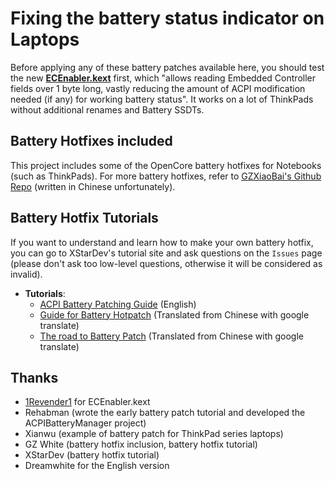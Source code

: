 # Fixing the battery status indicator on Laptops
Before applying any of these battery patches available here, you should test the new [**ECEnabler.kext**](https://github.com/1Revenger1/ECEnabler) first, which "allows reading Embedded Controller fields over 1 byte long, vastly reducing the amount of ACPI modification needed (if any) for working battery status". It works on a lot of ThinkPads without additional renames and Battery SSDTs.

## Battery Hotfixes included
This project includes some of the OpenCore battery hotfixes for Notebooks (such as ThinkPads). For more battery hotfixes, refer to [GZXiaoBai's Github Repo](https://github.com/GZXiaoBai/Hackintosh-Battery-Hotpatch) (written in Chinese unfortunately).

## Battery Hotfix Tutorials
If you want to understand and learn how to make your own battery hotfix, you can go to XStarDev's tutorial site and ask questions on the `Issues` page (please don't ask too low-level questions, otherwise it will be considered as invalid).

- **Tutorials**:
  - [ACPI Battery Patching Guide](https://github.com/dreamwhite/acpi-battery-patching-guide) (English)
  - [Guide for Battery Hotpatch](https://translate.google.com/translate?sl=auto&tl=en&u=https://xstar-dev.github.io/hackintosh_advanced/Guide_For_Battery_Hotpatch.html) (Translated from Chinese with google translate)
  - [The road to Battery Patch](https://translate.google.com/translate?sl=auto&tl=en&u=http://yqp7js.coding-pages.com/2020/05/16/%25E8%25BF%259B%25E9%2598%25B6%25EF%25BC%259A%25E7%2594%25B5%25E6%25B1%25A0%25E7%2583%25AD%25E8%25A1%25A5%25E4%25B8%2581%25EF%25BC%2588Battery-Hotpatch%25EF%25BC%2589%25E4%25B9%258B%25E8%25B7%25AF/) (Translated from Chinese with google translate)

## Thanks
- [1Revender1](https://github.com/1Revenger1) for ECEnabler.kext
- Rehabman (wrote the early battery patch tutorial and developed the ACPIBatteryManager project)
- Xianwu (example of battery patch for ThinkPad series laptops)
- GZ White (battery hotfix inclusion, battery hotfix tutorial)
- XStarDev (battery hotfix tutorial)
- Dreamwhite for the English version
